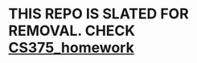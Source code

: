 # THIS REPO IS SLATED FOR REMOVAL. CHECK <a href = "https://github.com/rlutz1/CS375_homework">CS375_homework</a>
